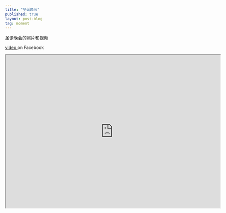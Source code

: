 ```yaml
---
title: "圣诞晚会"
published: true
layout: post-blog
tag: moment
---
```


圣诞晚会的照片和视频



<a href="https://www.facebook.com/efcieorg/videos/2550516178493502/"> video <a> on Facebook



<iframe width="700" height="500" allowfullscreen="true"
src="https://www.youtube.com/embed/
fvtx9JxVKhc
"></iframe>